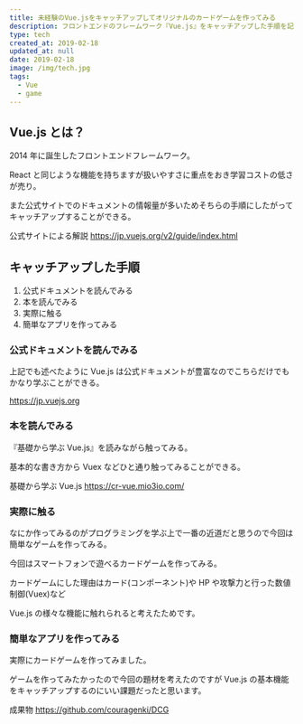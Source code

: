 ```yaml
---
title: 未経験のVue.jsをキャッチアップしてオリジナルのカードゲームを作ってみる
description: フロントエンドのフレームワーク『Vue.js』をキャッチアップした手順を記事にしました。
type: tech
created_at: 2019-02-18
updated_at: null
date: 2019-02-18
image: /img/tech.jpg
tags:
  - Vue
  - game
---
```


## Vue.js とは？

2014 年に誕生したフロントエンドフレームワーク。

React と同じような機能を持ちますが扱いやすさに重点をおき学習コストの低さが売り。

また公式サイトでのドキュメントの情報量が多いためそちらの手順にしたがってキャッチアップすることができる。

公式サイトによる解説
https://jp.vuejs.org/v2/guide/index.html

## キャッチアップした手順

1. 公式ドキュメントを読んでみる
1. 本を読んでみる
1. 実際に触る
1. 簡単なアプリを作ってみる

### 公式ドキュメントを読んでみる

上記でも述べたように Vue.js は公式ドキュメントが豊富なのでこちらだけでもかなり学ぶことができる。

https://jp.vuejs.org

### 本を読んでみる

『基礎から学ぶ Vue.js』を読みながら触ってみる。

基本的な書き方から Vuex などひと通り触ってみることができる。

基礎から学ぶ Vue.js
https://cr-vue.mio3io.com/

### 実際に触る

なにか作ってみるのがプログラミングを学ぶ上で一番の近道だと思うので今回は簡単なゲームを作ってみる。

今回はスマートフォンで遊べるカードゲームを作ってみる。

カードゲームにした理由はカード(コンポーネント)や HP や攻撃力と行った数値制御(Vuex)など

Vue.js の様々な機能に触れられると考えたためです。

### 簡単なアプリを作ってみる

実際にカードゲームを作ってみました。

ゲームを作ってみたかったので今回の題材を考えたのですが Vue.js の基本機能をキャッチアップするのにいい課題だったと思います。

成果物
https://github.com/couragenki/DCG
